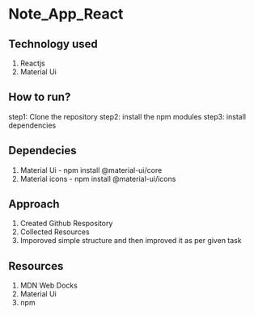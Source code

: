 # Note_App_React

## Technology used

1) Reactjs
2) Material Ui

## How to run?
step1: Clone the repository
step2: install the npm modules
step3: install dependencies

## Dependecies 
1) Material Ui - npm install @material-ui/core
2) Material icons - npm install @material-ui/icons


## Approach
1) Created Github Respository
2) Collected Resources
3) Imporoved simple structure and then improved it as per given task


## Resources
 1) MDN Web Docks
 2) Material Ui
 3) npm
